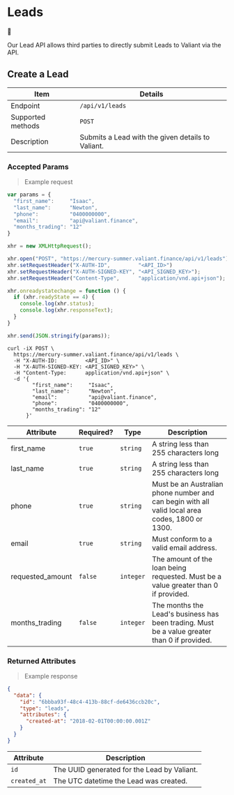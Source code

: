 # Leads

🏅

Our Lead API allows third parties to directly submit Leads to Valiant via the API.

## Create a Lead

| Item              | Details                                             |
| ----------------- | --------------------------------------------------- |
| Endpoint          | `/api/v1/leads`                                     |
| Supported methods | `POST`                                              |
| Description       | Submits a Lead with the given details to Valiant.   |

### Accepted Params

> Example request

```javascript
var params = {
  "first_name":     "Isaac",
  "last_name":      "Newton",
  "phone":          "0400000000",
  "email":          "api@valiant.finance",
  "months_trading": "12"
}

xhr = new XMLHttpRequest();

xhr.open("POST", "https://mercury-summer.valiant.finance/api/v1/leads");
xhr.setRequestHeader("X-AUTH-ID",         "<API_ID>")
xhr.setRequestHeader("X-AUTH-SIGNED-KEY", "<API_SIGNED_KEY>");
xhr.setRequestHeader("Content-Type",      "application/vnd.api+json");

xhr.onreadystatechange = function () {
  if (xhr.readyState == 4) {
    console.log(xhr.status);
    console.log(xhr.responseText);
  }
}

xhr.send(JSON.stringify(params));
```

```shell
curl -iX POST \
  https://mercury-summer.valiant.finance/api/v1/leads \
  -H "X-AUTH-ID:         <API_ID>" \
  -H "X-AUTH-SIGNED-KEY: <API_SIGNED_KEY>" \
  -H "Content-Type:      application/vnd.api+json" \
  -d '{
        "first_name":     "Isaac",
        "last_name":      "Newton",
        "email":          "api@valiant.finance",
        "phone":          "0400000000",
        "months_trading": "12"
      }'
```

| Attribute        | Required? | Type      | Description                            |
| ---------------- | --------- | --------- | -------------------------------------- |
| first_name       | `true`    | `string`  | A string less than 255 characters long |
| last_name        | `true`    | `string`  | A string less than 255 characters long |
| phone            | `true`    | `string`  | Must be an Australian phone number and can begin with all valid local area codes, 1800 or 1300. |
| email            | `true`    | `string`  | Must conform to a valid email address. |
| requested_amount | `false`   | `integer` | The amount of the loan being requested. Must be a value greater than 0 if provided.	|
| months_trading   | `false`   | `integer` | The months the Lead's business has been trading. Must be a value greater than 0 if provided. |

### Returned Attributes

> Example response

```json
{
  "data": {
    "id": "6bbba93f-48c4-413b-88cf-de6436ccb20c",
    "type": "leads",
    "attributes": {
      "created-at": "2018-02-01T00:00:00.001Z"
    }
  }
}
```

| Attribute    | Description                                 |
| ------------ | ------------------------------------------- |
| `id`         | The UUID generated for the Lead by Valiant. |
| `created_at` | The UTC datetime the Lead was created.      |
